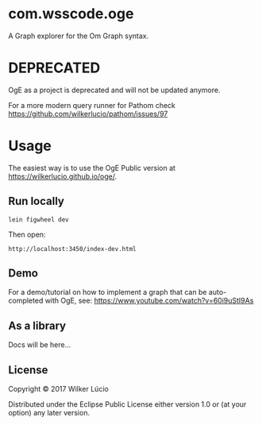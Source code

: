 # com.wsscode.oge

A Graph explorer for the Om Graph syntax.

# DEPRECATED

OgE as a project is deprecated and will not be updated anymore.

For a more modern query runner for Pathom check https://github.com/wilkerlucio/pathom/issues/97

# Usage

The easiest way is to use the OgE Public version at https://wilkerlucio.github.io/oge/.

## Run locally

```
lein figwheel dev
```

Then open:

```
http://localhost:3450/index-dev.html
```

## Demo

For a demo/tutorial on how to implement a graph that can be auto-completed with OgE, see: https://www.youtube.com/watch?v=60i9uStI9As

## As a library

Docs will be here...

## License

Copyright © 2017 Wilker Lúcio

Distributed under the Eclipse Public License either version 1.0 or (at
your option) any later version.
